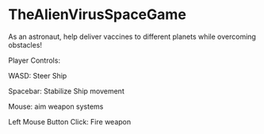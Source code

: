 # TheAlienVirusSpaceGame
As an astronaut, help deliver vaccines to different planets while overcoming obstacles!

Player Controls:

WASD: Steer Ship

Spacebar: Stabilize Ship movement

Mouse: aim weapon systems

Left Mouse Button Click: Fire weapon
